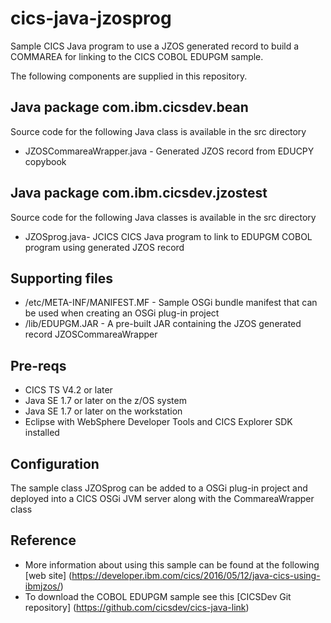 cics-java-jzosprog
================
Sample CICS Java program to use a JZOS generated record to build a COMMAREA for linking to the CICS COBOL EDUPGM sample.

The following components are supplied in this repository.

## Java package com.ibm.cicsdev.bean
Source code for the following Java class is available in the src  directory 
* JZOSCommareaWrapper.java - Generated JZOS record from EDUCPY copybook

## Java package com.ibm.cicsdev.jzostest
Source code for the following Java classes is available in the src  directory
* JZOSprog.java- JCICS CICS Java program to link to EDUPGM COBOL program using generated JZOS record


## Supporting files
* /etc/META-INF/MANIFEST.MF - Sample OSGi bundle manifest that can be used when creating an OSGi plug-in project
* /lib/EDUPGM.JAR - A pre-built JAR containing the JZOS generated record JZOSCommareaWrapper



## Pre-reqs

* CICS TS V4.2 or later
* Java SE 1.7 or later on the z/OS system
* Java SE 1.7 or later on the workstation
* Eclipse with WebSphere Developer Tools and CICS Explorer SDK installed


## Configuration

The sample class JZOSprog can be added to a OSGi plug-in project and deployed into a CICS OSGi JVM server along with the CommareaWrapper class


## Reference

* More information about using this sample can be found at the following [web site] (https://developer.ibm.com/cics/2016/05/12/java-cics-using-ibmjzos/)
* To download the COBOL EDUPGM sample see this [CICSDev Git repository] (https://github.com/cicsdev/cics-java-link)